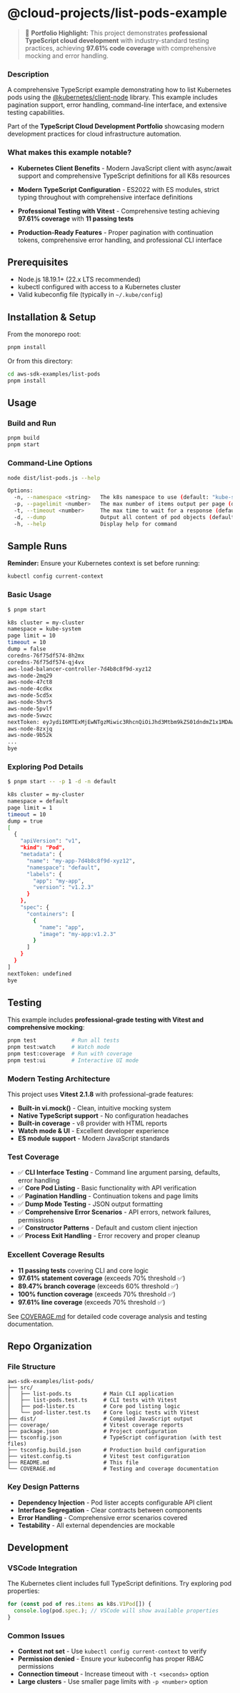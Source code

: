 # @cloud-projects/list-pods-example

> 🎯 **Portfolio Highlight:** This project demonstrates **professional TypeScript cloud development** with industry-standard testing practices, achieving **97.61% code coverage** with comprehensive mocking and error handling.

### Description
A comprehensive TypeScript example demonstrating how to list Kubernetes pods using the [@kubernetes/client-node](https://github.com/kubernetes-client/javascript) library. This example includes pagination support, error handling, command-line interface, and extensive testing capabilities.

Part of the **TypeScript Cloud Development Portfolio** showcasing modern development practices for cloud infrastructure automation. 

### What makes this example notable?

* **Kubernetes Client Benefits** - Modern JavaScript client with async/await support and comprehensive TypeScript definitions for all K8s resources

* **Modern TypeScript Configuration** - ES2022 with ES modules, strict typing throughout with comprehensive interface definitions

* **Professional Testing with Vitest** - Comprehensive testing achieving **97.61% coverage** with **11 passing tests**

* **Production-Ready Features** - Proper pagination with continuation tokens, comprehensive error handling, and professional CLI interface

## Prerequisites

- Node.js 18.19.1+ (22.x LTS recommended)
- kubectl configured with access to a Kubernetes cluster
- Valid kubeconfig file (typically in `~/.kube/config`)

## Installation & Setup

From the monorepo root:
```bash
pnpm install
```

Or from this directory:
```bash
cd aws-sdk-examples/list-pods
pnpm install
```

## Usage

### Build and Run
```bash
pnpm build
pnpm start
```

### Command-Line Options
```bash
node dist/list-pods.js --help

Options:
  -n, --namespace <string>   The k8s namespace to use (default: "kube-system")
  -p, --pagelimit <number>   The max number of items output per page (default: 10)
  -t, --timeout <number>     The max time to wait for a response (default: 10)
  -d, --dump                 Output all content of pod objects (default: false)
  -h, --help                 Display help for command
```

## Sample Runs

**Reminder:** Ensure your Kubernetes context is set before running:
```bash
kubectl config current-context
```

### Basic Usage
```bash
$ pnpm start

k8s cluster = my-cluster
namespace = kube-system
page limit = 10
timeout = 10
dump = false
coredns-76f75df574-8h2mx
coredns-76f75df574-qj4vx
aws-load-balancer-controller-7d4b8c8f9d-xyz12
aws-node-2mq29
aws-node-47ct8
aws-node-4cdkx
aws-node-5cd5x
aws-node-5hvr5
aws-node-5pvlf
aws-node-5vwzc
nextToken: eyJydiI6MTExMjEwNTgzMiwic3RhcnQiOiJhd3Mtbm9kZS01dndmZ1x1MDAwMCJ9
aws-node-8zxjq
aws-node-9b52k
...
bye
```

### Exploring Pod Details
```bash
$ pnpm start -- -p 1 -d -n default

k8s cluster = my-cluster
namespace = default
page limit = 1
timeout = 10
dump = true
[
  {
    "apiVersion": "v1",
    "kind": "Pod",
    "metadata": {
      "name": "my-app-7d4b8c8f9d-xyz12",
      "namespace": "default",
      "labels": {
        "app": "my-app",
        "version": "v1.2.3"
      }
    },
    "spec": {
      "containers": [
        {
          "name": "app",
          "image": "my-app:v1.2.3"
        }
      ]
    }
  }
]
nextToken: undefined
bye
```

## Testing

This example includes **professional-grade testing with Vitest and comprehensive mocking**:

```bash
pnpm test           # Run all tests
pnpm test:watch     # Watch mode
pnpm test:coverage  # Run with coverage
pnpm test:ui        # Interactive UI mode
```

### Modern Testing Architecture
This project uses **Vitest 2.1.8** with professional-grade features:
- **Built-in vi.mock()** - Clean, intuitive mocking system
- **Native TypeScript support** - No configuration headaches
- **Built-in coverage** - v8 provider with HTML reports
- **Watch mode & UI** - Excellent developer experience
- **ES module support** - Modern JavaScript standards

### Test Coverage
- ✅ **CLI Interface Testing** - Command line argument parsing, defaults, error handling
- ✅ **Core Pod Listing** - Basic functionality with API verification
- ✅ **Pagination Handling** - Continuation tokens and page limits
- ✅ **Dump Mode Testing** - JSON output formatting
- ✅ **Comprehensive Error Scenarios** - API errors, network failures, permissions
- ✅ **Constructor Patterns** - Default and custom client injection
- ✅ **Process Exit Handling** - Error recovery and proper cleanup

### Excellent Coverage Results
- **11 passing tests** covering CLI and core logic
- **97.61% statement coverage** (exceeds 70% threshold ✅)
- **89.47% branch coverage** (exceeds 60% threshold ✅)
- **100% function coverage** (exceeds 70% threshold ✅)
- **97.61% line coverage** (exceeds 70% threshold ✅)

See [COVERAGE.md](./COVERAGE.md) for detailed code coverage analysis and testing documentation.

## Repo Organization

### File Structure
```
aws-sdk-examples/list-pods/
├── src/
│   ├── list-pods.ts          # Main CLI application
│   ├── list-pods.test.ts     # CLI tests with Vitest
│   ├── pod-lister.ts         # Core pod listing logic
│   └── pod-lister.test.ts    # Core logic tests with Vitest
├── dist/                     # Compiled JavaScript output
├── coverage/                 # Vitest coverage reports
├── package.json              # Project configuration
├── tsconfig.json             # TypeScript configuration (with test files)
├── tsconfig.build.json       # Production build configuration
├── vitest.config.ts          # Vitest test configuration
├── README.md                 # This file
└── COVERAGE.md               # Testing and coverage documentation
```

### Key Design Patterns
- **Dependency Injection** - Pod lister accepts configurable API client
- **Interface Segregation** - Clear contracts between components
- **Error Handling** - Comprehensive error scenarios covered
- **Testability** - All external dependencies are mockable

## Development

### VSCode Integration
The Kubernetes client includes full TypeScript definitions. Try exploring pod properties:
```typescript
for (const pod of res.items as k8s.V1Pod[]) {
  console.log(pod.spec.); // VSCode will show available properties
}
```

### Common Issues
- **Context not set** - Use `kubectl config current-context` to verify
- **Permission denied** - Ensure your kubeconfig has proper RBAC permissions
- **Connection timeout** - Increase timeout with `-t <seconds>` option
- **Large clusters** - Use smaller page limits with `-p <number>` option
